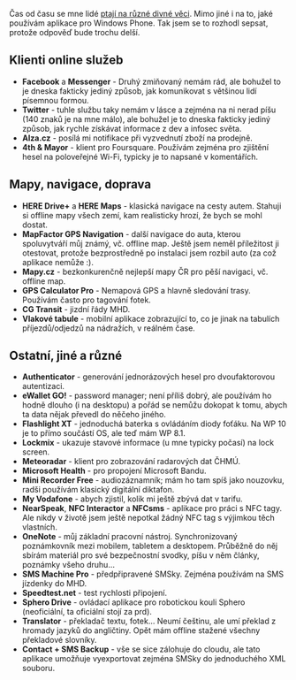 <!-- dcterms:identifier = aspnetcz#5440 -->
<!-- dcterms:title = Jaké aplikace pro Windows Phone používám -->
<!-- dcterms:abstract = Čas od času se mne lidé ptají na různé divné věci. Mimo jiné i na to, jaké používám aplikace pro Windows Phone. Tak jsem se to rozhodl sepsat, protože odpověď bude trochu delší. -->
<!-- np9:categoryId = 7 -->
<!-- x4w:category = Software -->
<!-- np9:authorId = 1 -->
<!-- np9:authorEmail = michal.valasek@altairis.cz -->
<!-- dcterms:creator = Michal Altair Valášek -->
<!-- dcterms:created = 2015-09-12T15:27:54.487+02:00 -->
<!-- dcterms:dateAccepted = 2015-09-12T15:27:54+02:00 -->
<!-- x4w:pictureWidth = 150 -->
<!-- x4w:pictureHeight = 150 -->
<!-- x4w:pictureUrl = /perex-pictures/20150912-jake-aplikace-pro-windows-phone-pouzivam.png -->

Čas od času se mne lidé [ptají na různé divné věci](http://ask.fm/ridercz). Mimo jiné i na to, jaké používám aplikace pro Windows Phone. Tak jsem se to rozhodl sepsat, protože odpověď bude trochu delší.

## Klienti online služeb

*   **Facebook** a **Messenger** - Druhý zmiňovaný nemám rád, ale bohužel to je dneska fakticky jediný způsob, jak komunikovat s většinou lidí písemnou formou.
*   **Twitter** - tuhle službu taky nemám v lásce a zejména na ni nerad píšu (140 znaků je na mne málo), ale bohužel je to dneska fakticky jediný způsob, jak rychle získávat informace z dev a infosec světa.
*   **Alza.cz** - posílá mi notifikace při vyzvednutí zboží na prodejně.
*   **4th & Mayor** - klient pro Foursquare. Používám zejména pro zjištění hesel na poloveřejné Wi-Fi, typicky je to napsané v komentářích. 

## Mapy, navigace, doprava

*   **HERE Drive+** a **HERE Maps** - klasická navigace na cesty autem. Stahuji si offline mapy všech zemí, kam realisticky hrozí, že bych se mohl dostat.
*   **MapFactor GPS Navigation** - další navigace do auta, kterou spoluvytváří můj známý, vč. offline map. Ještě jsem neměl příležitost ji otestovat, protože bezprostředně po instalaci jsem rozbil auto (za což aplikace nemůže :).
*   **Mapy.cz** - bezkonkurenčně nejlepší mapy ČR pro pěší navigaci, vč. offline map.
*   **GPS Calculator Pro** - Nemapová GPS a hlavně sledování trasy. Používám často pro tagování fotek.
*   **CG Transit** - jizdní řády MHD.
*   **Vlakové tabule** - mobilní aplikace zobrazující to, co je jinak na tabulích příjezdů/odjedzů na nádražích, v reálném čase. 

## Ostatní, jiné a různé

*   **Authenticator** - generování jednorázových hesel pro dvoufaktorovou autentizaci.
*   **eWallet GO!** - password manager; není příliš dobrý, ale používám ho hodně dlouho (i na desktopu) a pořád se nemůžu dokopat k tomu, abych ta data nějak převedl do něčeho jiného.
*   **Flashlight XT** - jednoduchá baterka s ovládáním diody foťáku. Na WP 10 je to přímo součástí OS, ale teď mám WP 8.1.
*   **Lockmix** - ukazuje stavové informace (u mne typicky počasí) na lock screen.
*   **Meteoradar** - klient pro zobrazování radarových dat ČHMÚ.
*   **Microsoft Health** - pro propojení Microsoft Bandu.
*   **Mini Recorder Free** - audiozáznamník; mám ho tam spíš jako nouzovku, radši používám klasický digitální diktafon.
*   **My Vodafone** - abych zjistil, kolik mi ještě zbývá dat v tarifu.
*   **NearSpeak**, **NFC Interactor** a **NFCsms** - aplikace pro práci s NFC tagy. Ale nikdy v životě jsem ještě nepotkal žádný NFC tag s výjimkou těch vlastních.
*   **OneNote** - můj základní pracovní nástroj. Synchronizovaný poznámkovník mezi mobilem, tabletem a desktopem. Průběžně do něj sbírám materiál pro své bezpečnostní svodky, píšu v něm články, poznámky všeho druhu...
*   **SMS Machine Pro** - předpřipravené SMSky. Zejména používám na SMS jízdenky do MHD.
*   **Speedtest.net** - test rychlosti připojení.
*   **Sphero Drive** - ovládací aplikace pro robotickou kouli Sphero (neoficiální, ta oficiální stojí za prd).
*   **Translator** - překladač textu, fotek... Neumí češtinu, ale umí překlad z hromady jazyků do angličtiny. Opět mám offline stažené všechny překladové slovníky.
*   **Contact + SMS Backup** - vše se sice zálohuje do cloudu, ale tato aplikace umožňuje vyexportovat zejména SMSky do jednoduchého XML souboru.